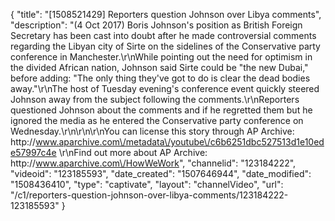 {
    "title": "[1508521429] Reporters question Johnson over Libya comments",
    "description": "(4 Oct 2017) Boris Johnson's position as British Foreign Secretary has been cast into doubt after he made controversial comments regarding the Libyan city of Sirte on the sidelines of the Conservative party conference in Manchester.\r\nWhile pointing out the need for optimism in the divided African nation, Johnson said Sirte could be \"the new Dubai,\" before adding: \"The only thing they've got to do is clear the dead bodies away.\"\r\nThe host of Tuesday evening's conference event quickly steered Johnson away from the subject following the comments.\r\nReporters questioned Johnson about the comments and if he regretted them but he ignored the media as he entered the Conservative party conference on Wednesday.\r\n\r\n\r\nYou can license this story through AP Archive: http:\/\/www.aparchive.com\/metadata\/youtube\/c6b6251dbc527513d1e10ede57997c4e \r\nFind out more about AP Archive: http:\/\/www.aparchive.com\/HowWeWork",
    "channelid": "123184222",
    "videoid": "123185593",
    "date_created": "1507646944",
    "date_modified": "1508436410",
    "type": "captivate",
    "layout": "channelVideo",
    "url": "\/c1\/reporters-question-johnson-over-libya-comments\/123184222-123185593"
}